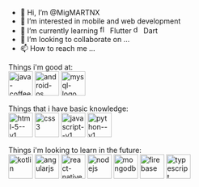 - 👋 Hi, I’m @MigMARTNX
- 👀 I’m interested in mobile and web development
- 🌱 I’m currently learning <img width="16" height="16" src="https://img.icons8.com/color/48/flutter.png" alt="flutter"/> Flutter <img width="16" height="16" src="https://img.icons8.com/color/48/dart.png" alt="dart"/> Dart
- 💞️ I’m looking to collaborate on ...
- 📫 How to reach me ...

Things i'm good at: <br>
<img width="48" height="48" src="https://img.icons8.com/color/48/java-coffee-cup-logo--v1.png" alt="java-coffee-cup-logo--v1"/>
<img width="48" height="48" src="https://img.icons8.com/fluency/48/android-os.png" alt="android-os"/>
<img width="48" height="48" src="https://img.icons8.com/color/48/mysql-logo.png" alt="mysql-logo"/>


Things that i have basic knowledge:<br>
<img width="48" height="48" src="https://img.icons8.com/color/48/html-5--v1.png" alt="html-5--v1"/>
<img width="48" height="48" src="https://img.icons8.com/color/48/css3.png" alt="css3"/>
<img width="48" height="48" src="https://img.icons8.com/color/48/javascript--v1.png" alt="javascript--v1"/>
<img width="48" height="48" src="https://img.icons8.com/color/48/python--v1.png" alt="python--v1"/>

Things i'm looking to learn in the future:<br>
<img width="48" height="48" src="https://img.icons8.com/color/48/kotlin.png" alt="kotlin"/>
<img width="48" height="48" src="https://img.icons8.com/color/48/angularjs.png" alt="angularjs"/>
<img width="48" height="48" src="https://img.icons8.com/color/48/react-native.png" alt="react-native"/>
<img width="48" height="48" src="https://img.icons8.com/color/48/nodejs.png" alt="nodejs"/>
<img width="48" height="48" src="https://img.icons8.com/color/48/mongodb.png" alt="mongodb"/>
<img width="48" height="48" src="https://img.icons8.com/color/48/firebase.png" alt="firebase"/>
<img width="48" height="48" src="https://img.icons8.com/color/48/typescript.png" alt="typescript"/>


<!---
MigMARTNX/MigMARTNX is a ✨ special ✨ repository because its `README.md` (this file) appears on your GitHub profile.
You can click the Preview link to take a look at your changes.
--->

